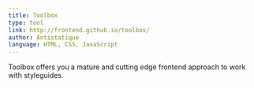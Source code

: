 ```yaml
---
title: Toolbox
type: tool
link: http://frontend.github.io/toolbox/
author: Antistatique
language: HTML, CSS, JavaScript
---
```


Toolbox offers you a mature and cutting edge frontend approach to work with styleguides.
